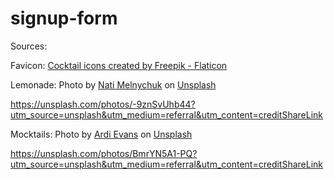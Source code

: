 # signup-form

Sources:

Favicon:
<a href="https://www.flaticon.com/free-icons/cocktail" title="cocktail icons">Cocktail icons created by Freepik - Flaticon</a>

Lemonade:
Photo by <a href="https://unsplash.com/@natinati?utm_source=unsplash&utm_medium=referral&utm_content=creditCopyText">Nati Melnychuk</a> on <a href="https://unsplash.com/t/health?utm_source=unsplash&utm_medium=referral&utm_content=creditCopyText">Unsplash</a>
  
https://unsplash.com/photos/-9znSvUhb44?utm_source=unsplash&utm_medium=referral&utm_content=creditShareLink

Mocktails:
Photo by <a href="https://unsplash.com/@ardievans?utm_source=unsplash&utm_medium=referral&utm_content=creditCopyText">Ardi Evans</a> on <a href="https://unsplash.com/s/photos/lemonade?utm_source=unsplash&utm_medium=referral&utm_content=creditCopyText">Unsplash</a>

https://unsplash.com/photos/BmrYN5A1-PQ?utm_source=unsplash&utm_medium=referral&utm_content=creditShareLink